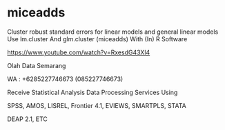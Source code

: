 # miceadds
Cluster robust standard errors for linear models and general linear models Use lm.cluster And glm.cluster (miceadds) With (In) R Software

https://www.youtube.com/watch?v=RxesdG43Xl4

Olah Data Semarang

WA : +6285227746673 (085227746673)

Receive Statistical Analysis Data Processing Services Using

SPSS, AMOS, LISREL, Frontier 4.1, EVIEWS, SMARTPLS, STATA

DEAP 2.1, ETC
